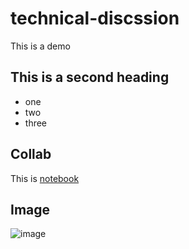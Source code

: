 # technical-discssion
This is a demo

## This is a second heading

* one
* two
* three

## Collab
This is [notebook](https://github.com/msmelyan/technical-discssion/blob/f5187bdbae83b635a21708c61ffb64967d5f1f13/technical_docs.ipynb)

## Image
![image](https://user-images.githubusercontent.com/3370895/135771460-9a5e05d5-a80e-44bc-bd03-1c28b6bb57ea.png)
